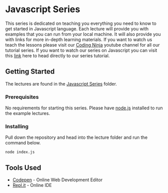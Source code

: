 # Javascript Series

This series is dedicated on teaching you everything you need to know to get started in Javascript language. Each lecture will provide you with examples that you can run from your local machine. It will also provide you with links for more in-depth learning materials. If you want to watch us teach the lessons please visit our [Coding Ninja](http://www.youtube.com/channel/UCGwVjl5fbIp6Z363IgJZl8A) youtube channel for all our tutorial series. If you want to watch our series on Javascript you can visit this [link](https://www.youtube.com/watch?v=NZF2zF6R3m4) here to head directly to our series tutorial.

## Getting Started

The lectures are found in the [Javascript Series](https://github.com/codingninja-dev/javascript-course-notes/tree/master/Javascript%20Series) folder.

### Prerequisites

No requirements for starting this series. Please have [node.js](https://nodejs.org/en/) installed to run the example lectures.

### Installing

Pull down the repository and head into the lecture folder and run the command below.

```
node index.js
```

## Tools Used

* [Codepen](https://codepen.io/) - Online Web Development Editor 
* [Repl.it](https://repl.it/) - Online IDE

